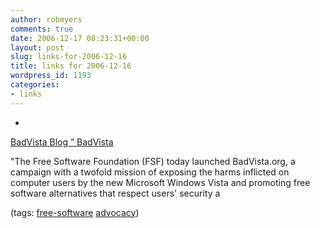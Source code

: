 ```yaml
---
author: robmyers
comments: true
date: 2006-12-17 08:23:31+00:00
layout: post
slug: links-for-2006-12-16
title: links for 2006-12-16
wordpress_id: 1193
categories:
- links
---
```


  

  *   


[BadVista Blog ” BadVista](http://badvista.fsf.org/)

  


"The Free Software Foundation (FSF) today launched BadVista.org, a campaign with a twofold mission of exposing the harms inflicted on computer users by the new Microsoft Windows Vista and promoting free software alternatives that respect users' security a

  


(tags: [free-software](http://del.icio.us/robmyers/free-software) [advocacy](http://del.icio.us/robmyers/advocacy))

  

  
  


